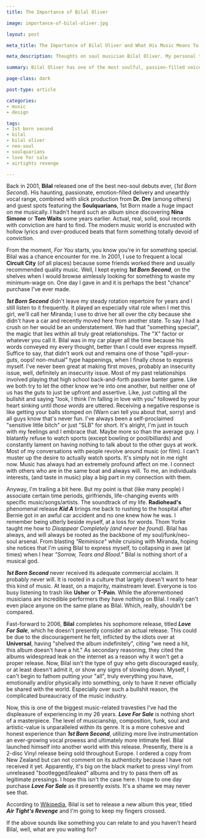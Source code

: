```yaml
---
title: The Importance of Bilal Oliver

image: importance-of-bilal-oliver.jpg

layout: post

meta_title: The Importance of Bilal Oliver and What His Music Means To Me

meta_description: Thoughts on soul musician Bilal Oliver. My personal thoughts on what his music means to me and my first time hearing 1st Born Second.

summary: Bilal Oliver has one of the most soulful, passion-filled voices I've heard in years. This is why I adore his music so much.

page-class: dark

post-type: article

categories:
- music
- design

tags:
- 1st born second
- bilal
- bilal oliver
- neo-soul
- soulquarians
- love for sale
- airtights revenge

---
```


Back in 2001, **Bilal** released one of the best neo-soul debuts ever, (_1st Born Second_). His haunting, passionate, emotion-filled delivery and unearthly vocal range, combined with slick production from **Dr. Dre** (among others) and guest spots featuring the **Soulquarians**, 1st Born made a huge impact on me musically. I hadn't heard such an album since discovering **Nina Simone** or **Tom Waits** some years earlier. Actual, real, solid, soul records with conviction are hard to find. The modern music world is encrusted with hollow lyrics and over-produced beats that form something totally devoid of conviction.

From the moment, _For You_ starts, you know you're in for something special. Bilal was a chance encounter for me. In 2001, I use to frequent a local **Circuit City** (of all places) because some friends worked there and usually recommended quality music. Well, I kept eyeing **_1st Born Second_**, on the shelves when I would browse aimlessly looking for something to waste my minimum-wage on. One day I gave in and it is perhaps the best "chance" purchase I've ever made.

**_1st Born Second_** didn't leave my steady rotation repertoire for years and I still listen to it frequently. It played an especially vital role when I met this girl, we'll call her Miranda; I use to drive her all over the city because she didn't have a car and recently moved here from another state. To say I had a crush on her would be an understatement. We had that "something special", the magic that lies within all truly great relationships. The "X" factor or whatever you call it. Bilal was in my car player all the time because his words conveyed my every thought, better than I could ever express myself. Suffice to say, that didn't work out and remains one of those "spill-your-guts, oops! non-mutual" type happenings, when I finally chose to express myself. I've never been great at making first moves, probably an insecurity issue, well, definitely an insecurity issue. Most of my past relationships involved playing that high school back-and-forth passive banter game. Like we both try to let the other know we're into one another, but neither one of us has the guts to just be upfront and assertive. Like, just cutting all the bullshit and saying "look, I think I'm falling in love with you" followed by your heart sinking until _those words_ are uttered. Receiving a negative response is like getting your balls stomped on (Warn can tell you about that, sorry) and all guys know that's never fun. I've always been a self-proclaimed "sensitive little bitch" or just "SLB" for short. It's alright, I'm just in touch with my feelings and I embrace that. Maybe more so than the average guy. I blatantly refuse to watch sports (except bowling or pool/billiards) and constantly lament on having nothing to talk about to the other guys at work. Most of my conversations with people revolve around music (or film). I can't muster up the desire to actually watch sports. It's simply not in me right now. Music has always had an extremely profound affect on me. I connect with others who are in the same boat and always will. To me, an individuals interests, (and taste in music) play a big part in my connection with them.

Anyway, I'm trailing a bit here. But my point is that (like many people) I associate certain time periods, girlfriends, life-changing events with specific music/songs/artists. The soundtrack of my life. **Radiohead's** phenomenal release _**Kid A**_ brings me back to rushing to the hospital after Bernie got in an awful car accident and no one knew how he was. I remember being utterly beside myself, at a loss for words. Thom Yorke taught me how to _Disappear Completely (and never be found)_. Bilal has always, and will always be rooted as the backbone of my soul/funk/neo-soul arsenal. From blasting _"Reminisce"_ while cruising with Miranda, hoping she notices that I'm using Bilal to express myself, to collapsing in awe (at times) when I hear _"Sorrow, Tears and Blood."_ Bilal is nothing short of a musical god.

_**1st Born Second**_ never received its adequate commercial acclaim. It probably never will. It is rooted in a culture that largely doesn't want to hear this kind of music. At least, on a majority, mainstream level. Everyone is too busy listening to trash like **Usher** or **T-Pain**. While the aforementioned musicians are incredible performers they have nothing on Bilal. I really can't even place anyone on the same plane as Bilal. Which, really, shouldn't be compared.

Fast-forward to 2006, **Bilal** completes his sophomore release, titled _**Love For Sale**_, which he doesn't presently consider an actual release. This could be due to the discouragement he felt, inflicted by the idiots over at **Universal**, having "shelved the album indefinitely", citing "we need a hit, this album doesn't have a hit." As secondary reasoning, they cited the albums widespread leak on the internet as a reason why it won't get a proper release. Now, Bilal isn't the type of guy who gets discouraged easily, or at least doesn't admit it, or show any signs of slowing down. Myself, I can't begin to fathom putting your "all", truly everything you have, emotionally and/or physically into something, only to have it never officially be shared with the world. Especially over such a bullshit reason, the complicated bureaucracy of the music industry.

Now, this is one of the biggest music-related travesties I've had the displeasure of experiencing in my 26 years. _**Love For Sale**_ is nothing short of a masterpiece. The level of musicianship, composition, funk, soul and artistic-value is unparalleled within its genre. It is a more cohesive and honest experience than **_1st Born Second_**, utilizing more live instrumentation an ever-growing vocal prowess and ultimately more intimate feel. Bilal launched himself into another world with this release. Presently, there is a 2-disc Vinyl release being sold throughout Europe. I ordered a copy from New Zealand but can not comment on its authenticity because I have not received it yet. Apparently, it's big on the black market to press vinyl from unreleased "bootlegged/leaked" albums and try to pass them off as legitimate pressings. I hope this isn't the case here. I hope to one day purchase _**Love For Sale**_ as it presently exists. It's a shame we may never see that.

According to <a href="http://en.wikipedia.org/wiki/Bilal_(musician)" class="external" title="Bilal Wikipedia Entry">Wikipedia</a>, Bilal is set to release a new album this year, titled _**Air Tight's Revenge**_ and I'm going to keep my fingers crossed.

If the above sounds like something you can relate to and you haven't heard Bilal, well, what are you waiting for?
